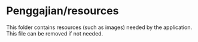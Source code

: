 # Penggajian/resources

This folder contains resources (such as images) needed by the application. This file can
be removed if not needed.
